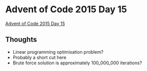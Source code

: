 # Advent of Code 2015 Day 15

[Advent of Code 2015 Day 15](https://adventofcode.com/2015/day/15)

## Thoughts

- Linear programming optimisation problem?
- Probably a short cut here
- Brute force solution is approximately 100_000_000 iterations?
